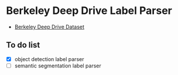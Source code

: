 # Berkeley Deep Drive Label Parser

* [Berkeley Deep Drive Dataset](http://bdd-data.berkeley.edu/)

## To do list
- [x] object detection label parser
- [ ] semantic segmentation label parser
